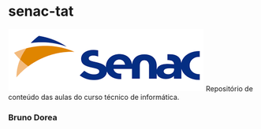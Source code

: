 # senac-tat
![senac](https://github.com/brudorea/senac-tat/blob/main/UC1/ASSETS/senac.png)
Repositório de conteúdo das aulas do curso técnico de informática.



### Bruno Dorea

